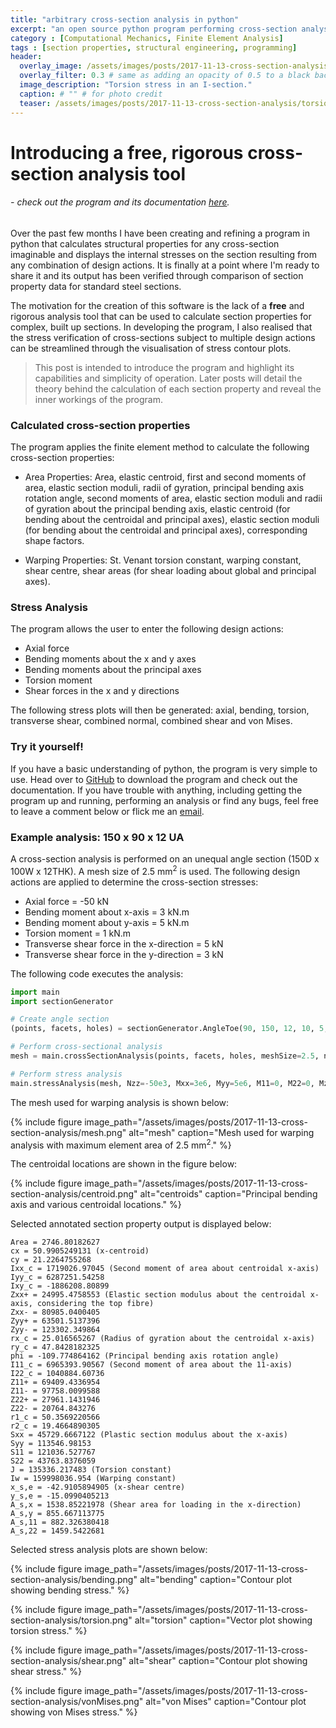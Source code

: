 ```yaml
---
title: "arbitrary cross-section analysis in python"
excerpt: "an open source python program performing cross-section analysis on arbitrary sections"
category : [Computational Mechanics, Finite Element Analysis]
tags : [section properties, structural engineering, programming]
header:
  overlay_image: /assets/images/posts/2017-11-13-cross-section-analysis/torsion-stress.png
  overlay_filter: 0.3 # same as adding an opacity of 0.5 to a black background
  image_description: "Torsion stress in an I-section."
  caption: # "" # for photo credit
  teaser: /assets/images/posts/2017-11-13-cross-section-analysis/torsion-stress.png
---
```


# Introducing a free, rigorous cross-section analysis tool

###### - *check out the program and its documentation [here](https://github.com/robbievanleeuwen/section-properties).*


Over the past few months I have been creating and refining a program in python that calculates structural properties for any cross-section imaginable and displays the internal stresses on the section resulting from any combination of design actions. It is finally at a point where I'm ready to share it and its output has been verified through comparison of section property data for standard steel sections.

The motivation for the creation of this software is the lack of a **free** and rigorous analysis tool that can be used to calculate section properties for complex, built up sections. In developing the program, I also realised that the stress verification of cross-sections subject to multiple design actions can be streamlined through the visualisation of stress contour plots.

>This post is intended to introduce the program and highlight its capabilities and simplicity of operation. Later posts will detail the theory behind the calculation of each section property and reveal the inner workings of the program.

### Calculated cross-section properties

The program applies the finite element method to calculate the following cross-section properties:

* Area Properties: Area, elastic centroid, first and second moments of area, elastic section moduli, radii of gyration, principal bending axis rotation angle, second moments of area, elastic section moduli and radii of gyration about the principal bending axis, elastic centroid (for bending about the centroidal and principal axes), elastic section moduli (for bending about the centroidal and principal axes), corresponding shape factors.

* Warping Properties: St. Venant torsion constant, warping constant, shear centre, shear areas (for shear loading about global and principal axes).

### Stress Analysis

The program allows the user to enter the following design actions:

* Axial force
* Bending moments about the x and y axes
* Bending moments about the principal axes
* Torsion moment
* Shear forces in the x and y directions

The following stress plots will then be generated: axial, bending, torsion, transverse shear, combined normal, combined shear and von Mises.

### Try it yourself!

If you have a basic understanding of python, the program is very simple to use. Head over to [GitHub](https://github.com/robbievanleeuwen/section-properties) to download the program and check out the documentation. If you have trouble with anything, including getting the program up and running, performing an analysis or find any bugs, feel free to leave a comment below or flick me an [email](mailto:robbie.vanleeuwen@gmail.com).

### Example analysis: 150 x 90 x 12 UA

A cross-section analysis is performed on an unequal angle section (150D x 100W x 12THK). A mesh size of 2.5 mm<sup>2</sup> is used. The following design actions are applied to determine the cross-section stresses:

* Axial force = -50 kN
* Bending moment about x-axis = 3 kN.m
* Bending moment about y-axis = 5 kN.m
* Torsion moment = 1 kN.m
* Transverse shear force in the x-direction = 5 kN
* Transverse shear force in the y-direction = 3 kN

The following code executes the analysis:

```python
import main
import sectionGenerator

# Create angle section
(points, facets, holes) = sectionGenerator.AngleToe(90, 150, 12, 10, 5, 16)

# Perform cross-sectional analysis
mesh = main.crossSectionAnalysis(points, facets, holes, meshSize=2.5, nu=0.3)

# Perform stress analysis
main.stressAnalysis(mesh, Nzz=-50e3, Mxx=3e6, Myy=5e6, M11=0, M22=0, Mzz=1e6, Vx=5e3, Vy=3e3)
```

The mesh used for warping analysis is shown below:

{% include figure image_path="/assets/images/posts/2017-11-13-cross-section-analysis/mesh.png" alt="mesh" caption="Mesh used for warping analysis with maximum element area of 2.5 mm<sup>2</sup>." %}

The centroidal locations are shown in the figure below:

{% include figure image_path="/assets/images/posts/2017-11-13-cross-section-analysis/centroid.png" alt="centroids" caption="Principal bending axis and various centroidal locations." %}

Selected annotated section property output is displayed below:

```
Area = 2746.80182627
cx = 50.9905249131 (x-centroid)
cy = 21.2264755268
Ixx_c = 1719026.97045 (Second moment of area about centroidal x-axis)
Iyy_c = 6287251.54258
Ixy_c = -1886208.80899
Zxx+ = 24995.4758553 (Elastic section modulus about the centroidal x-axis, considering the top fibre)
Zxx- = 80985.0400405
Zyy+ = 63501.5137396
Zyy- = 123302.349864
rx_c = 25.016565267 (Radius of gyration about the centroidal x-axis)
ry_c = 47.8428182325
phi = -109.774864162 (Principal bending axis rotation angle)
I11_c = 6965393.90567 (Second moment of area about the 11-axis)
I22_c = 1040884.60736
Z11+ = 69409.4336954
Z11- = 97758.0099588
Z22+ = 27961.1431946
Z22- = 20764.843276
r1_c = 50.3569220566
r2_c = 19.4664890305
Sxx = 45729.6667122 (Plastic section modulus about the x-axis)
Syy = 113546.98153
S11 = 121036.527767
S22 = 43763.8376059
J = 135336.217483 (Torsion constant)
Iw = 159998036.954 (Warping constant)
x_s,e = -42.9105894905 (x-shear centre)
y_s,e = -15.0990405213
A_s,x = 1538.85221978 (Shear area for loading in the x-direction)
A_s,y = 855.667113775
A_s,11 = 882.326380418
A_s,22 = 1459.5422681
```

Selected stress analysis plots are shown below:

{% include figure image_path="/assets/images/posts/2017-11-13-cross-section-analysis/bending.png" alt="bending" caption="Contour plot showing bending stress." %}

{% include figure image_path="/assets/images/posts/2017-11-13-cross-section-analysis/torsion.png" alt="torsion" caption="Vector plot showing torsion stress." %}

{% include figure image_path="/assets/images/posts/2017-11-13-cross-section-analysis/shear.png" alt="shear" caption="Contour plot showing shear stress." %}

{% include figure image_path="/assets/images/posts/2017-11-13-cross-section-analysis/vonMises.png" alt="von Mises" caption="Contour plot showing von Mises stress." %}

